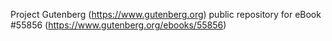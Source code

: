 Project Gutenberg (https://www.gutenberg.org) public repository for
eBook #55856 (https://www.gutenberg.org/ebooks/55856)
